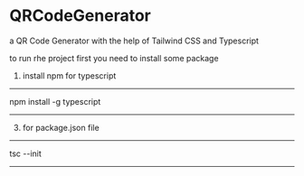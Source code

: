 # QRCodeGenerator
a QR Code Generator with the help of Tailwind CSS and Typescript 

to run rhe project first you need to install some package 

1. install npm for typescript 
****
   npm install -g typescript
****

3. for package.json file
****
tsc --init
****

